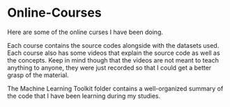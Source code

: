 # Online-Courses

Here are some of the online curses I have been doing.

Each course contains the source codes alongside with the datasets used. Each course also has some videos that explain the source code as well as the concepts. Keep in mind though that the videos are not meant to teach anything to anyone, they were just recorded so that I could get a better grasp of the material.

The Machine Learning Toolkit folder contains a well-organized summary of the code that I have been learning during my studies.
